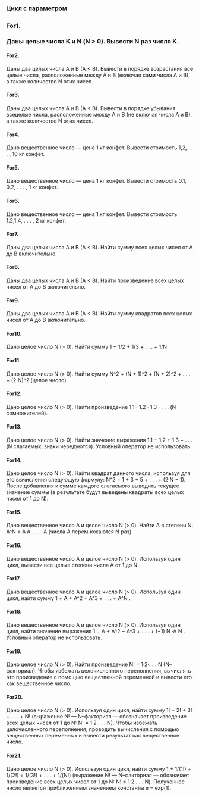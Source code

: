 **<h3>Цикл с параметром<h3>**

**<h4>For1.</h4>** Даны целые числа K и N (N > 0). Вывести N раз число K.

**<h4>For2.</h4>** Даны два целых числа A и B (A < B). Вывести в порядке возрастания все целые числа, расположенные между A и B (включая сами числа A и B), а также количество N этих чисел.

**<h4>For3.</h4>** Даны два целых числа A и B (A < B). Вывести в порядке убывания всецелые числа, расположенные между A и B (не включая числа A и B), а также количество N этих чисел.

**<h4>For4.</h4>** Дано вещественное число — цена 1 кг конфет. Вывести стоимость 1,2, . . . , 10 кг конфет.

**<h4>For5.</h4>** Дано вещественное число — цена 1 кг конфет. Вывести стоимость 0.1, 0.2, . . . , 1 кг конфет.

**<h4>For6.</h4>** Дано вещественное число — цена 1 кг конфет. Вывести стоимость 1.2,1.4, . . . , 2 кг конфет.

**<h4>For7.</h4>** Даны два целых числа A и B (A < B). Найти сумму всех целых чисел от A до B включительно.

**<h4>For8.</h4>** Даны два целых числа A и B (A < B). Найти произведение всех целых чисел от A до B включительно.

**<h4>For9.</h4>** Даны два целых числа A и B (A < B). Найти сумму квадратов всех целых чисел от A до B включительно.

**<h4>For10.</h4>**  Дано целое число N (> 0). Найти сумму 1 + 1/2 + 1/3 + . . . + 1/N

**<h4>For11.</h4>** Дано целое число N (> 0). Найти сумму N^2 + (N + 1)^2 + (N + 2)^2 + . . . + (2·N)^2
(целое число).

**<h4>For12.</h4>** Дано целое число N (> 0). Найти произведение 1.1 · 1.2 · 1.3 · . . . (N сомножителей).

**<h4>For13.</h4>** Дано целое число N (> 0). Найти значение выражения 1.1 − 1.2 + 1.3 − . . . (N слагаемых, знаки чередуются). Условный оператор не использовать.

**<h4>For14.</h4>** Дано целое число N (> 0). Найти квадрат данного числа, используя для его вычисления следующую формулу: N^2 = 1 + 3 + 5 + . . . + (2·N − 1). После добавления к сумме каждого слагаемого выводить текущее значение суммы (в результате будут выведены квадраты всех целых чисел от 1 до N).

**<h4>For15.</h4>** Дано вещественное число A и целое число N (> 0). Найти A в степени N: A^N = A·A· . . . ·A (числа A перемножаются N раз).

**<h4>For16.</h4>**  Дано вещественное число A и целое число N (> 0). Используя один цикл, вывести все целые степени числа A от 1 до N.

**<h4>For17.</h4>** Дано вещественное число A и целое число N (> 0). Используя один цикл, найти сумму 1 + A + A^2 + A^3 + . . . + A^N .

**<h4>For18.</h4>** Дано вещественное число A и целое число N (> 0). Используя один цикл, найти значение выражения 1 − A + A^2 − A^3 + . . . + (−1) N ·A N . Условный оператор не использовать.

**<h4>For19.</h4>** Дано целое число N (> 0). Найти произведение N! = 1·2·. . .·N  (N–факториал). Чтобы избежать целочисленного переполнения, вычислять это произведение с помощью вещественной переменной и вывести его как вещественное число.

**<h4>For20.</h4>** Дано целое число N (> 0). Используя один цикл, найти сумму 1! + 2! + 3! + . . . + N!
(выражение N! — N–факториал — обозначает произведение всех целых чисел от 1 до N: N! = 1·2·. . .·N). Чтобы избежать целочисленного переполнения, проводить вычисления с помощью вещественных переменных и вывести результат как вещественное число.

**<h4>For21.</h4>** Дано целое число N (> 0). Используя один цикл, найти сумму 1 + 1/(1!) + 1/(2!) + 1/(3!) + . . . + 1/(N!) (выражение N! — N–факториал — обозначает произведение всех целых чисел от 1 до N: N! = 1·2·. . .·N). Полученное число является приближенным значением константы e = exp(1).

